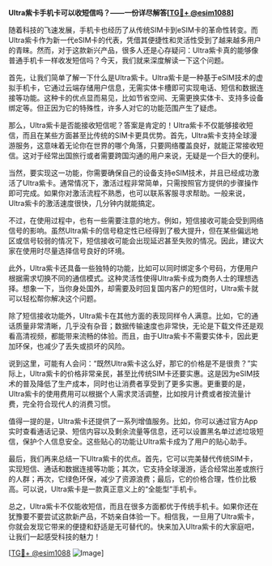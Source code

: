**Ultra紫卡手机卡可以收短信吗？——一份详尽解答[[TG💪+ @esim1088](https://t.me/s/esim1088)]**

随着科技的飞速发展，手机卡也经历了从传统SIM卡到eSIM卡的革命性转变。而Ultra紫卡作为新一代eSIM卡的代表，凭借其便捷性和灵活性受到了越来越多用户的青睐。然而，对于这款新兴产品，很多人还是心存疑问：Ultra紫卡真的能够像普通手机卡一样收发短信吗？今天，我们就来深度解读一下这个问题。

首先，让我们简单了解一下什么是Ultra紫卡。Ultra紫卡是一种基于eSIM技术的虚拟手机卡，它通过云端存储用户信息，无需实体卡槽即可实现电话、短信和数据连接等功能。这种卡的优点显而易见，比如节省空间、无需更换实体卡、支持多设备绑定等。但正因为它的特殊性，许多人对它的功能范围产生了疑虑。

那么，Ultra紫卡是否能接收短信呢？答案是肯定的！Ultra紫卡不仅能够接收短信，而且在某些方面甚至比传统的SIM卡更具优势。首先，Ultra紫卡支持全球漫游服务，这意味着无论你在世界的哪个角落，只要网络覆盖良好，就能正常接收短信。这对于经常出国旅行或者需要跨国沟通的用户来说，无疑是一个巨大的便利。

当然，要实现这一功能，你需要确保自己的设备支持eSIM技术，并且已经成功激活了Ultra紫卡。通常情况下，激活过程非常简单，只需按照官方提供的步骤操作即可完成。如果你对激活流程不熟悉，也可以联系客服寻求帮助。一般来说，Ultra紫卡的激活速度很快，几分钟内就能搞定。

不过，在使用过程中，也有一些需要注意的地方。例如，短信接收可能会受到网络信号的影响。虽然Ultra紫卡的信号稳定性已经得到了极大提升，但在某些偏远地区或信号较弱的情况下，短信接收可能会出现延迟甚至失败的情况。因此，建议大家在使用时尽量选择信号良好的环境。

此外，Ultra紫卡还具备一些独特的功能，比如可以同时绑定多个号码，方便用户根据需求切换不同的通信模式。这种灵活性使得Ultra紫卡成为商务人士的理想选择。想象一下，当你身处国外，却需要及时回复国内客户的短信时，Ultra紫卡就可以轻松帮你解决这个问题。

除了短信接收功能外，Ultra紫卡在其他方面的表现同样令人满意。比如，它的通话质量非常清晰，几乎没有杂音；数据传输速度也非常快，无论是下载文件还是观看高清视频，都能带来流畅的体验。而且，由于Ultra紫卡不需要实体卡，因此更加环保，也减少了丢失或损坏的风险。

说到这里，可能有人会问：“既然Ultra紫卡这么好，那它的价格是不是很贵？”实际上，Ultra紫卡的价格非常亲民，甚至比传统SIM卡还要实惠。这是因为eSIM技术的普及降低了生产成本，同时也让消费者享受到了更多实惠。更重要的是，Ultra紫卡的使用费用可以根据个人需求灵活调整，比如按月计费或者按流量计费，完全符合现代人的消费习惯。

值得一提的是，Ultra紫卡还提供了一系列增值服务。比如，你可以通过官方App实时查看通话记录、短信内容以及剩余流量等信息，还可以设置黑名单过滤垃圾短信，保护个人信息安全。这些贴心的功能让Ultra紫卡成为了用户的贴心助手。

最后，我们再来总结一下Ultra紫卡的优点。首先，它可以完美替代传统SIM卡，实现短信、通话和数据连接等功能；其次，它支持全球漫游，适合经常出差或旅行的人群；再次，它绿色环保，减少了资源浪费；最后，它的价格合理，性价比极高。可以说，Ultra紫卡是一款真正意义上的“全能型”手机卡。

总之，Ultra紫卡不仅能收短信，而且在很多方面都优于传统手机卡。如果你还在犹豫要不要尝试这款新产品，不妨亲自体验一下。相信我，一旦用了Ultra紫卡，你就会发现它带来的便捷和舒适是无可替代的。快来加入Ultra紫卡的大家庭吧，让我们一起感受科技的魅力！

[[TG💪+ @esim1088](https://t.me/s/esim1088) ![Image](https://i.postimg.cc/4NQfJmqS/Snipaste-2025-05-13-00-14-12.png)]